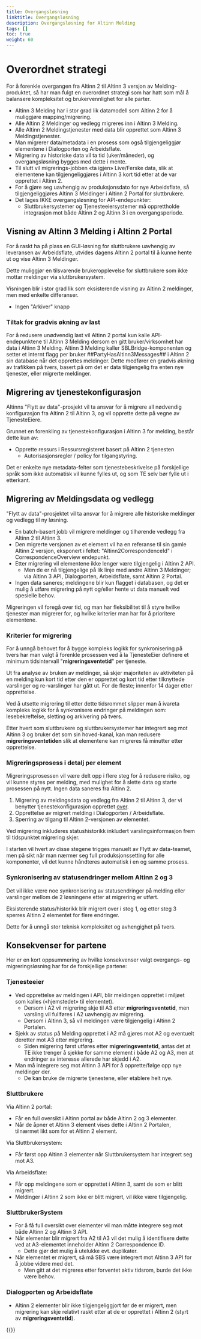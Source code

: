 ```yaml
---
title: Overgangsløsning
linktitle: Overgangsløsning
description: Overgangsløsning for Altinn Melding
tags: []
toc: true
weight: 60
---
```


# Overordnet strategi

For å forenkle overgangen fra Altinn 2 til Altinn 3 versjon av Melding-produktet, så har man fulgt en overordnet strategi som har hatt som mål å balansere kompleksitet og brukervennlighet for alle parter.

- Altinn 3 Melding har i stor grad lik datamodell som Altinn 2 for å muliggjøre mapping/migrering.
- Alle Altinn 2 Meldinger og vedlegg migreres inn i Altinn 3 Melding.
- Alle Altinn 2 Meldingstjenester med data blir opprettet som Altinn 3 Meldingstjenester.
- Man migrerer data/metadata i en prosess som også tilgjengeliggjør elementene i Dialogporten og Arbeidsflate.
- Migrering av historiske data vil ta tid (uker/måneder), og overgangsløsning bygges med dette i mente.
- Til slutt vil migrerings-jobben «ta igjen» Live/Ferske data, slik at elementene kan tilgjengeliggjøres i Altinn 3 kort tid etter at de var opprettet i Altinn 2.
- For å gjøre seg uavhengig av produksjonsdato for nye Arbeidsflate, så tilgjengeliggjøres Altinn 3 Meldinger i Altinn 2 Portal for sluttbrukere.
- Det lages IKKE overgangsløsning for API-endepunkter:
  - Sluttbrukersystemer og Tjenesteeiersystemer må opprettholde integrasjon mot både Altinn 2 og Altinn 3 i en overgangsperiode.

## Visning av Altinn 3 Melding i Altinn 2 Portal

For å raskt ha på plass en GUI-løsning for sluttbrukere uavhengig av leveransen av Arbeidsflate, utvides dagens Altinn 2 portal til å kunne hente ut og vise Altinn 3 Meldinger.

Dette muliggjør en tilsvarende brukeropplevelse for sluttbrukere som ikke mottar meldinger via sluttbrukersystem.

Visningen blir i stor grad lik som eksisterende visning av Altinn 2 meldinger, men med enkelte differanser.

- Ingen "Arkiver" knapp

### Tiltak for gradvis økning av last

For å redusere unødvendig last vil Altinn 2 portal kun kalle API-endepunktene til Altinn 3 Melding dersom en gitt bruker/virksomhet har data i Altinn 3 Melding.
Altinn 3 Melding kaller SBLBridge-komponenten og setter et internt flagg per bruker ##PartyHasAltinn3Messages## i Altinn 2 sin database når det opprettes meldinger.
Dette medfører en gradvis økning av trafikken på tvers, basert på om det er data tilgjengelig fra enten nye tjenester, eller migrerte meldinger.

## Migrering av tjenestekonfigurasjon

Altinns "Flytt av data"-prosjekt vil ta ansvar for å migrere all nødvendig konfigurasjon fra Altinn 2 til Altinn 3, og vil opprette dette på vegne av TjenesteEiere.

Grunnet en forenkling av tjenestekonfigurasjon i Altinn 3 for melding, består dette kun av:

- Opprette ressurs i Ressursregisteret basert på Altinn 2 tjenesten
  - Autorisasjonsregler / policy for tilgangstyring.

Det er enkelte nye metadata-felter som tjenestebeskrivelse på forskjellige språk som ikke automatisk vil kunne fylles ut, og som TE selv bør fylle ut i etterkant.

## Migrering av Meldingsdata og vedlegg

"Flytt av data"-prosjektet vil ta ansvar for å migrere alle historiske meldinger og vedlegg til ny løsning.

- En batch-basert jobb vil migrere meldinger og tilhørende vedlegg fra Altinn 2 til Altinn 3.
- Den migrerte versjonen av et element vil ha en referanse til sin gamle Altinn 2 versjon, eksponert i feltet: "Altinn2CorrespondenceId" i CorrespondenceOverview endepunkt.
- Etter migrering vil elementene ikke lenger være tilgjengelig i Altinn 2 API.
  - Men de er nå tilgjengelige på lik linje med andre Altinn 3 Meldinger; via Altinn 3 API, Dialogporten, Arbeidsflate, samt Altinn 2 Portal.
- Ingen data saneres; meldingene blir kun flagget i databasen, og det er mulig å utføre migrering på nytt og/eller hente ut data manuelt ved spesielle behov.

Migreringen vil foregå over tid, og man har fleksibilitet til å styre hvilke tjenester man migrerer for, og hvilke kriterier man har for å prioritere elementene.

### Kriterier for migrering

For å unngå behovet for å bygge kompleks logikk for synkronisering på tvers har man valgt å forenkle prosessen ved å la TjenesteEier definere et minimum tidsintervall "**migreringsventetid**" per tjeneste.

Ut fra analyse av bruken av meldinger, så skjer majoriteten av aktiviteten på en melding kun kort tid etter den er opprettet og kort tid etter tilknyttede varslinger og re-varslinger har gått ut.
For de fleste; innenfor 14 dager etter opprettelse.

Ved å utsette migrering til etter dette tidsrommet slipper man å ivareta kompleks logikk for å synkronisere endringer på meldingen som: lesebekreftelse, sletting og arkivering på tvers.

Etter hvert som sluttbrukere og sluttbrukersystemer har integrert seg mot Altinn 3 og bruker det som sin hoved-kanal, kan man redusere **migreringsventetiden** slik at elementene kan migreres få minutter etter opprettelse.

### Migreringsprosess i detalj per element

Migreringsprosessen vil være delt opp i flere steg for å redusere risiko, og vil kunne styres per melding, med mulighet for å slette data og starte prosessen på nytt.
Ingen data saneres fra Altinn 2.

1. Migrering av meldingsdata og vedlegg fra Altinn 2 til Altinn 3, der vi benytter tjenestekonfigurasjon opprettet [over](#migrering-av-tjenestekonfigurasjon).
2. Opprettelse av migrert melding i Dialogporten / Arbeidsflate.
3. Sperring av tilgang til Altinn 2-versjonen av elementet.

Ved migrering inkluderes statushistorikk inkludert varslingsinformasjon frem til tidspunktet migrering skjer.

I starten vil hvert av disse stegene trigges manuelt av Flytt av data-teamet, men på sikt når man nærmer seg full produksjonssetting for alle komponenter, vil det kunne håndteres automatisk i en og samme prosess.

### Synkronisering av statusendringer mellom Altinn 2 og 3

Det vil ikke være noe synkronisering av statusendringer på melding eller varslinger mellom de 2 løsningene etter at migrering er utført.

Eksisterende status/historikk blir migrert over i steg 1, og etter steg 3 sperres Altinn 2 elementet for flere endringer.

Dette for å unngå stor teknisk kompleksitet og avhengighet på tvers.

## Konsekvenser for partene

Her er en kort oppsummering av hvilke konsekvenser valgt overgangs- og migreringsløsning har for de forskjellige partene:

### Tjenesteeier

- Ved opprettelse av meldingen i API, blir meldingen opprettet i miljøet som kalles («hjemstedet» til elementet).
  - Dersom i A2 vil migrering skje til A3 etter **migreringsventetid**, men varsling vil fullføres i A2 uavhengig av migrering.
  - Dersom i Altinn 3, så vil meldingen være tilgjengelig i Altinn 2 Portalen.
- Sjekk av status på Melding opprettet i A2 må gjøres mot A2 og eventuelt deretter mot A3 etter migrering.
  - Siden migrering først utføres etter **migreringsventetid**, antas det at TE ikke trenger å sjekke for samme element i både A2 og A3, men at endringer av interesse allerede har skjedd i A2.
- Man må integrere seg mot Altinn 3 API for å opprette/følge opp nye meldinger der.
  - De kan bruke de migrerte tjenestene, eller etablere helt nye.

### Sluttbrukere

Via Altinn 2 portal:

- Får en full oversikt i Altinn portal av både Altinn 2 og 3 elementer.
- Når de åpner et Altinn 3 element vises dette i Altinn 2 Portalen, tilnærmet likt som for et Altinn 2 element.

Via Sluttbrukersystem:

- Får først opp Altinn 3 elementer når Sluttbrukersystem har integrert seg mot A3.

Via Arbeidsflate:

- Får opp meldingene som er opprettet i Altinn 3, samt de som er blitt migrert.
- Meldinger i Altinn 2 som ikke er blitt migrert, vil ikke være tilgjengelig.

### SluttbrukerSystem

- For å få full oversikt over elementer vil man måtte integrere seg mot både Altinn 2 og Altinn 3 API.
- Når elementer blir migrert fra A2 til A3 vil det mulig å identifisere dette ved at A3-elementet inneholder Altinn 2 Correspondence ID.
  - Dette gjør det mulig å utelukke evt. duplikater.
- Når elementet er migrert, så må SBS være integrert mot Altinn 3 API for å jobbe videre med det.
  - Men gitt at det migreres etter forventet aktiv tidsrom, burde det ikke være behov.

### Dialogporten og Arbeidsflate

- Altinn 2 elementer blir ikke tilgjengeliggjort før de er migrert, men migrering kan skje relativt raskt etter at de er opprettet i Altinn 2 (styrt av **migreringsventetid**).

{{<children />}}